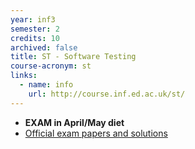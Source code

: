 ```yaml
---
year: inf3
semester: 2
credits: 10
archived: false
title: ST -	Software Testing
course-acronym: st
links:
  - name: info
    url: http://course.inf.ed.ac.uk/st/
---
```


- **EXAM in April/May diet**
- [Official exam papers and solutions](/drive?next=0B2AAOQQZ_8BxTEV2eU1uQWQ0WU0)
